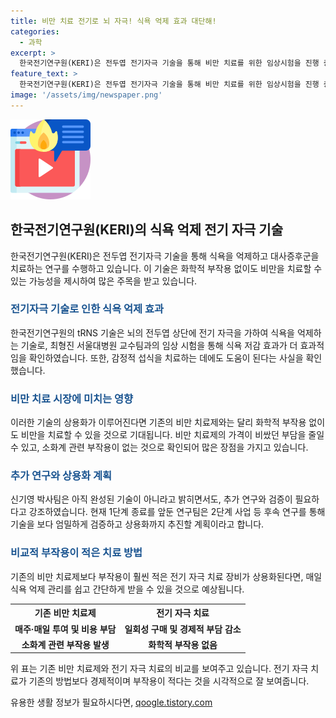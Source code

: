 ```yaml
---
title: 비만 치료 전기로 뇌 자극! 식욕 억제 효과 대단해!
categories:
  - 과학
excerpt: >
  한국전기연구원(KERI)은 전두엽 전기자극 기술을 통해 비만 치료를 위한 임상시험을 진행 중이다. 이 기술은 화학적 부작용 없이도 식욕을 억제하여 비만을 치료하는 것으로, 기존의 주사나 약물 복용과는 차별화된다. 해당 연구는 식욕 저감의 효과뿐만 아니라 감정적 섭식을 치료하는 데 도움이 되는 것으로 확인되었으며, 경제적 부담도 상대적으로 적을 것으로 전망된다. 이에 대한 추가 연구와 검증이 필요하지만, 기존 비만 치료제보다 효과적이고 부작용이 적은 장비가 상용화된다면 식욕 억제 관리가 쉽고 간단해질 것으로 기대된다. 이에 대한 2단계 사업 등 후속 연구를 통해 상용화를 추진할 예정이다.
feature_text: >
  한국전기연구원(KERI)은 전두엽 전기자극 기술을 통해 비만 치료를 위한 임상시험을 진행 중이다. 이 기술은 화학적 부작용 없이도 식욕을 억제하여 비만을 치료하는 것으로, 기존의 주사나 약물 복용과는 차별화된다. 해당 연구는 식욕 저감의 효과뿐만 아니라 감정적 섭식을 치료하는 데 도움이 되는 것으로 확인되었으며, 경제적 부담도 상대적으로 적을 것으로 전망된다. 이에 대한 추가 연구와 검증이 필요하지만, 기존 비만 치료제보다 효과적이고 부작용이 적은 장비가 상용화된다면 식욕 억제 관리가 쉽고 간단해질 것으로 기대된다. 이에 대한 2단계 사업 등 후속 연구를 통해 상용화를 추진할 예정이다.
image: '/assets/img/newspaper.png'
---
```


<p><img src="/assets/img/news.png" alt="rentncar 속보" /></p>

<h2 data-ke-size="size26">한국전기연구원(KERI)의 식욕 억제 전기 자극 기술</h2>

<p data-ke-size="size16">한국전기연구원(KERI)은 전두엽 전기자극 기술을 통해 식욕을 억제하고 대사증후군을 치료하는 연구를 수행하고 있습니다. 이 기술은 화학적 부작용 없이도 비만을 치료할 수 있는 가능성을 제시하여 많은 주목을 받고 있습니다.</p>

<h3><b><span style="color: #1a5490;">전기자극 기술로 인한 식욕 억제 효과</span></b></h3>

<p data-ke-size="size16">한국전기연구원의 tRNS 기술은 뇌의 전두엽 상단에 전기 자극을 가하여 식욕을 억제하는 기술로, 최형진 서울대병원 교수팀과의 임상 시험을 통해 식욕 저감 효과가 더 효과적임을 확인하였습니다. 또한, 감정적 섭식을 치료하는 데에도 도움이 된다는 사실을 확인했습니다.</p>

<h3><b><span style="color: #1a5490;">비만 치료 시장에 미치는 영향</span></b></h3>

<p data-ke-size="size16">이러한 기술의 상용화가 이루어진다면 기존의 비만 치료제와는 달리 화학적 부작용 없이도 비만을 치료할 수 있을 것으로 기대됩니다. 비만 치료제의 가격이 비쌌던 부담을 줄일 수 있고, 소화계 관련 부작용이 없는 것으로 확인되어 많은 장점을 가지고 있습니다.</p>

<h3><b><span style="color: #1a5490;">추가 연구와 상용화 계획</span></b></h3>

<p data-ke-size="size16">신기영 박사팀은 아직 완성된 기술이 아니라고 밝히면서도, 추가 연구와 검증이 필요하다고 강조하였습니다. 현재 1단계 종료를 앞둔 연구팀은 2단계 사업 등 후속 연구를 통해 기술을 보다 엄밀하게 검증하고 상용화까지 추진할 계획이라고 합니다.</p>

<h3><b><span style="color: #1a5490;">비교적 부작용이 적은 치료 방법</span></b></h3>

<p data-ke-size="size16">기존의 비만 치료제보다 부작용이 훨씬 적은 전기 자극 치료 장비가 상용화된다면, 매일 식욕 억제 관리를 쉽고 간단하게 받을 수 있을 것으로 예상됩니다.</p>

<table>
    <tr>
        <th>기존 비만 치료제</th>
        <th>전기 자극 치료</th>
    </tr>
    <tr>
        <td style="text-align: center; height: 17px;"><b>매주·매일 투여 및 비용 부담</b></td>
        <td style="text-align: center; height: 17px;"><b>일회성 구매 및 경제적 부담 감소</b></td>
    </tr>
    <tr>
        <td style="text-align: center; height: 17px;"><b>소화계 관련 부작용 발생</b></td>
        <td style="text-align: center; height: 17px;"><b>화학적 부작용 없음</b></td>
    </tr>
</table>

<p data-ke-size="size16">위 표는 기존 비만 치료제와 전기 자극 치료의 비교를 보여주고 있습니다. 전기 자극 치료가 기존의 방법보다 경제적이며 부작용이 적다는 것을 시각적으로 잘 보여줍니다.</p>
유용한 생활 정보가 필요하시다면, <a href="https://qoogle.tistory.com" rel="dofollow">qoogle.tistory.com</a>


